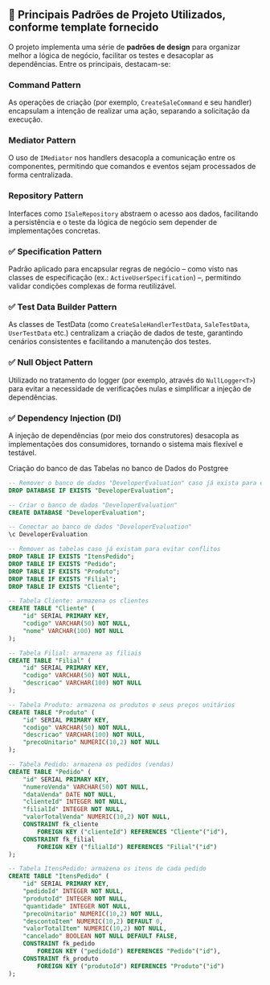 ## 🧠 Principais Padrões de Projeto Utilizados, conforme template fornecido

O projeto implementa uma série de **padrões de design** para organizar melhor a lógica de negócio, facilitar os testes e desacoplar as dependências. Entre os principais, destacam-se:

###  Command Pattern
As operações de criação (por exemplo, `CreateSaleCommand` e seu handler) encapsulam a intenção de realizar uma ação, separando a solicitação da execução.

###  Mediator Pattern
O uso de `IMediator` nos handlers desacopla a comunicação entre os componentes, permitindo que comandos e eventos sejam processados de forma centralizada.

### Repository Pattern
Interfaces como `ISaleRepository` abstraem o acesso aos dados, facilitando a persistência e o teste da lógica de negócio sem depender de implementações concretas.

### ✅ Specification Pattern
Padrão aplicado para encapsular regras de negócio – como visto nas classes de especificação (ex.: `ActiveUserSpecification`) –, permitindo validar condições complexas de forma reutilizável.

### ✅ Test Data Builder Pattern
As classes de TestData (como `CreateSaleHandlerTestData`, `SaleTestData`, `UserTestData` etc.) centralizam a criação de dados de teste, garantindo cenários consistentes e facilitando a manutenção dos testes.

### ✅ Null Object Pattern
Utilizado no tratamento do logger (por exemplo, através do `NullLogger<T>`) para evitar a necessidade de verificações nulas e simplificar a injeção de dependências.

### ✅ Dependency Injection (DI)
A injeção de dependências (por meio dos construtores) desacopla as implementações dos consumidores, tornando o sistema mais flexível e testável.


Criação do banco de das Tabelas no banco de Dados do Postgree

```sql
-- Remover o banco de dados "DeveloperEvaluation" caso já exista para evitar conflitos
DROP DATABASE IF EXISTS "DeveloperEvaluation";

-- Criar o banco de dados "DeveloperEvaluation"
CREATE DATABASE "DeveloperEvaluation";

-- Conectar ao banco de dados "DeveloperEvaluation"
\c DeveloperEvaluation

-- Remover as tabelas caso já existam para evitar conflitos
DROP TABLE IF EXISTS "ItensPedido";
DROP TABLE IF EXISTS "Pedido";
DROP TABLE IF EXISTS "Produto";
DROP TABLE IF EXISTS "Filial";
DROP TABLE IF EXISTS "Cliente";

-- Tabela Cliente: armazena os clientes
CREATE TABLE "Cliente" (
    "id" SERIAL PRIMARY KEY,
    "codigo" VARCHAR(50) NOT NULL,
    "nome" VARCHAR(100) NOT NULL
);

-- Tabela Filial: armazena as filiais
CREATE TABLE "Filial" (
    "id" SERIAL PRIMARY KEY,
    "codigo" VARCHAR(50) NOT NULL,
    "descricao" VARCHAR(100) NOT NULL
);

-- Tabela Produto: armazena os produtos e seus preços unitários
CREATE TABLE "Produto" (
    "id" SERIAL PRIMARY KEY,
    "codigo" VARCHAR(50) NOT NULL,
    "descricao" VARCHAR(100) NOT NULL,
    "precoUnitario" NUMERIC(10,2) NOT NULL
);

-- Tabela Pedido: armazena os pedidos (vendas)
CREATE TABLE "Pedido" (
    "id" SERIAL PRIMARY KEY,
    "numeroVenda" VARCHAR(50) NOT NULL,
    "dataVenda" DATE NOT NULL,
    "clienteId" INTEGER NOT NULL,
    "filialId" INTEGER NOT NULL,
    "valorTotalVenda" NUMERIC(10,2) NOT NULL,
    CONSTRAINT fk_cliente
        FOREIGN KEY ("clienteId") REFERENCES "Cliente"("id"),
    CONSTRAINT fk_filial
        FOREIGN KEY ("filialId") REFERENCES "Filial"("id")
);

-- Tabela ItensPedido: armazena os itens de cada pedido
CREATE TABLE "ItensPedido" (
    "id" SERIAL PRIMARY KEY,
    "pedidoId" INTEGER NOT NULL,
    "produtoId" INTEGER NOT NULL,
    "quantidade" INTEGER NOT NULL,
    "precoUnitario" NUMERIC(10,2) NOT NULL,
    "descontoItem" NUMERIC(10,2) DEFAULT 0,
    "valorTotalItem" NUMERIC(10,2) NOT NULL,
    "cancelado" BOOLEAN NOT NULL DEFAULT FALSE,
    CONSTRAINT fk_pedido
        FOREIGN KEY ("pedidoId") REFERENCES "Pedido"("id"),
    CONSTRAINT fk_produto
        FOREIGN KEY ("produtoId") REFERENCES "Produto"("id")
);
```

